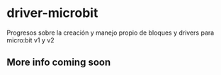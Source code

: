 # driver-microbit
Progresos sobre la creación y manejo propio de bloques y drivers para micro:bit v1 y v2

## More info coming soon
